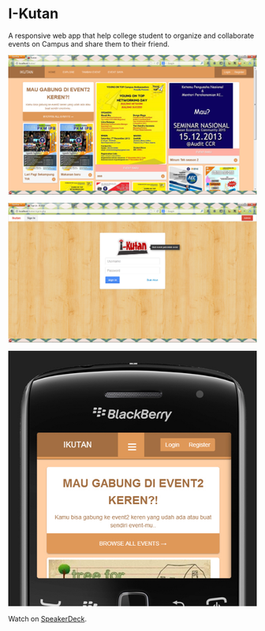 # I-Kutan

A responsive web app that help college student to organize and collaborate events on Campus and share them to their friend.

![preview](1.jpg)

![preview](2.jpg)

![preview](7.jpg)

Watch on [SpeakerDeck](https://speakerdeck.com/anasbladz/i-kutan "I-Kutan").